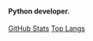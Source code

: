 #### Python developer.

[GitHub Stats](https://github-readme-stats.vercel.app/api?username=LLinoor&show_icons=true&count_private=true&theme=dark)
[Top Langs](https://github-readme-stats.vercel.app/api/top-langs/?username=LLinoor&layout=compact&theme=dark)
